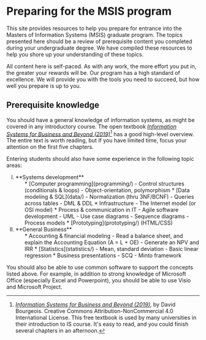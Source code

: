 # Preparing for the MSIS program

This site provides resources to help you prepare for entrance into the Masters of Information Systems (MSIS) graduate program. The topics presented here should be a review of prerequisite content you completed during your undergraduate degree. We have compiled these resources to help you shore up your understanding of these topics.

All content here is self-paced. As with any work, the more effort you put in, the greater your rewards will be. Our program has a high standard of excellence. We will provide you with the tools you need to succeed, but how well you prepare is up to you.

## Prerequisite knowledge

You should have a general knowledge of information systems, as might be covered in any introductory course. The open textbook [_Information Systems for Business and Beyond (2019)_][open-is-text][^open-txt-fn] has a good high-level overview. The entire text is worth reading, but if you have limited time, focus your attention on the first five chapters.

[open-is-text]:https://opentextbook.site/informationsystems2019/
[^open-txt-fn]: [_Information Systems for Business and Beyond (2019)_][open-is-text], by David Bourgeois. Creative Commons Attribution-NonCommercial 4.0 International License. This free textbook is used by many universities in their introduction to IS course. It's easy to read, and you could finish several chapters in an afternoon.

Entering students should also have some experience in the following topic areas:

<ol style="list-style-type: upper-roman;" markdown="1">
<li>**Systems development**<ul>
  * [Computer programming](programming/)
      - Control structures (conditionals & loops)
      - Object-orientation, polymorphism
  * [Data modeling & SQL](data/)
      - Normalization (thru 3NF/BCNF)
      - Queries across tables
      - DML & DDL
  * Infrastructure
      - The Internet model (or OSI model)
  * Process & communication in IT
      - Agile software development
      - UML
      - Use case diagrams
      - Sequence diagrams
      - Process models
  * [Prototyping](prototyping/) (HTML/CSS)
</ul></li>
<li>**General Business**<ul>
* Accounting & financial modeling
    - Read a balance sheet, and explain the Accounting Equation (A = L + OE)
    - Generate an NPV and IRR
* [Statistics](statistics/)
    - Mean, standard deviation
    - Basic linear regression
* Business presentations
    - SCQ
    - Minto framework
</ul></li></ol>

You should also be able to use common software to support the concepts listed above. For example, in addition to strong knowledge of Microsoft Office (especially Excel and Powerpoint), you should be able to use Visio and Microsoft Project.
